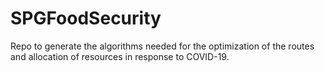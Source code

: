 # SPGFoodSecurity
Repo to generate the algorithms needed for the optimization of the routes and allocation of resources in response to COVID-19.
